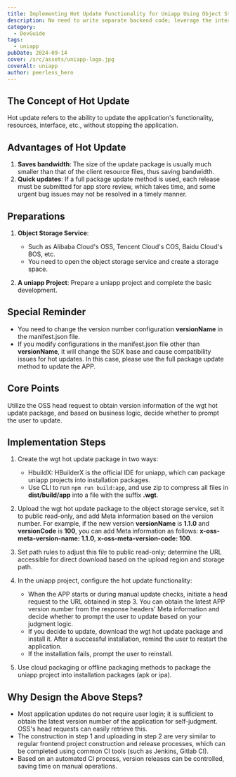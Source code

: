 ```yaml
---
title: Implementing Hot Update Functionality for Uniapp Using Object Storage Services
description: No need to write separate backend code; leverage the interaction of object storage services to achieve hot update functionality for Uniapp.
category:
  - DevGuide
tags:
  - uniapp
pubDate: 2024-09-14
cover: /src/assets/uniapp-logo.jpg
coverAlt: uniapp
author: peerless_hero
---
```

## The Concept of Hot Update

Hot update refers to the ability to update the application's functionality, resources, interface, etc., without stopping the application.

## Advantages of Hot Update

1. **Saves bandwidth**: The size of the update package is usually much smaller than that of the client resource files, thus saving bandwidth.
2. **Quick updates**: If a full package update method is used, each release must be submitted for app store review, which takes time, and some urgent bug issues may not be resolved in a timely manner.

## Preparations

1. **Object Storage Service**:
   - Such as Alibaba Cloud's OSS, Tencent Cloud's COS, Baidu Cloud's BOS, etc.
   - You need to open the object storage service and create a storage space.

2. **A uniapp Project**:
   Prepare a uniapp project and complete the basic development.

## Special Reminder

- You need to change the version number configuration **versionName** in the manifest.json file.
- If you modify configurations in the manifest.json file other than **versionName**, it will change the SDK base and cause compatibility issues for hot updates. In this case, please use the full package update method to update the APP.

## Core Points

Utilize the OSS head request to obtain version information of the wgt hot update package, and based on business logic, decide whether to prompt the user to update.

## Implementation Steps

1. Create the wgt hot update package in two ways:
   - HbuildX: HBuilderX is the official IDE for uniapp, which can package uniapp projects into installation packages.
   - Use CLI to run `npm run build:app`, and use zip to compress all files in **dist/build/app** into a file with the suffix **.wgt**.

2. Upload the wgt hot update package to the object storage service, set it to public read-only, and add Meta information based on the version number. For example, if the new version **versionName** is **1.1.0** and **versionCode** is **100**, you can add Meta information as follows: **x-oss-meta-version-name: 1.1.0**, **x-oss-meta-version-code: 100**.

3. Set path rules to adjust this file to public read-only; determine the URL accessible for direct download based on the upload region and storage path.

4. In the uniapp project, configure the hot update functionality:
   - When the APP starts or during manual update checks, initiate a head request to the URL obtained in step 3. You can obtain the latest APP version number from the response headers' Meta information and decide whether to prompt the user to update based on your judgment logic.
   - If you decide to update, download the wgt hot update package and install it. After a successful installation, remind the user to restart the application.
   - If the installation fails, prompt the user to reinstall.

5. Use cloud packaging or offline packaging methods to package the uniapp project into installation packages (apk or ipa).

## Why Design the Above Steps?

- Most application updates do not require user login; it is sufficient to obtain the latest version number of the application for self-judgment. OSS's head requests can easily retrieve this.
- The construction in step 1 and uploading in step 2 are very similar to regular frontend project construction and release processes, which can be completed using common CI tools (such as Jenkins, Gitlab CI).
- Based on an automated CI process, version releases can be controlled, saving time on manual operations.
